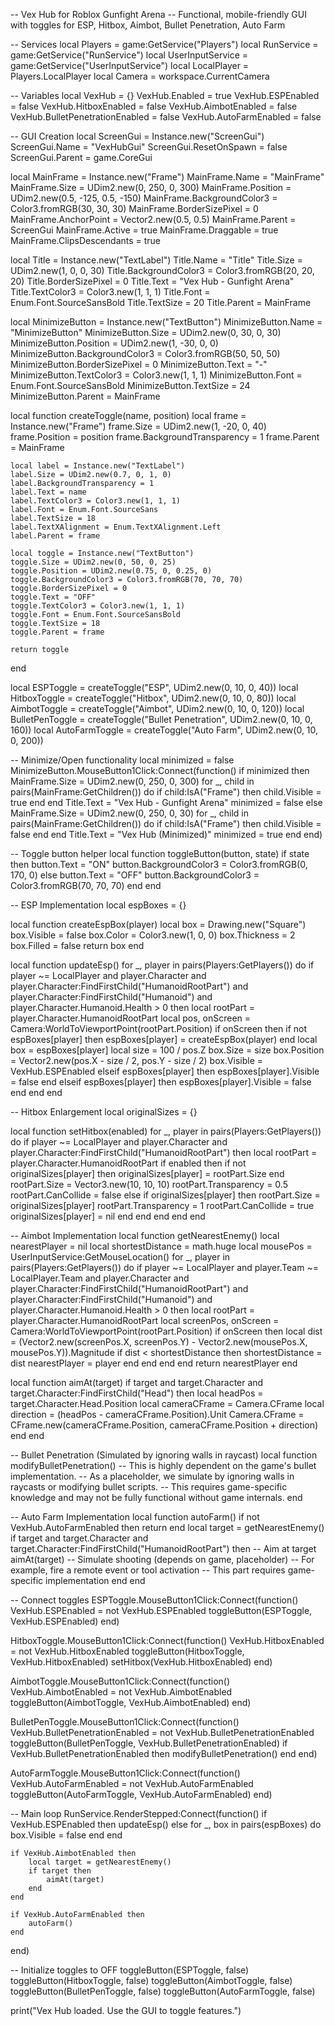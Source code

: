 -- Vex Hub for Roblox Gunfight Arena
-- Functional, mobile-friendly GUI with toggles for ESP, Hitbox, Aimbot, Bullet Penetration, Auto Farm

-- Services
local Players = game:GetService("Players")
local RunService = game:GetService("RunService")
local UserInputService = game:GetService("UserInputService")
local LocalPlayer = Players.LocalPlayer
local Camera = workspace.CurrentCamera

-- Variables
local VexHub = {}
VexHub.Enabled = true
VexHub.ESPEnabled = false
VexHub.HitboxEnabled = false
VexHub.AimbotEnabled = false
VexHub.BulletPenetrationEnabled = false
VexHub.AutoFarmEnabled = false

-- GUI Creation
local ScreenGui = Instance.new("ScreenGui")
ScreenGui.Name = "VexHubGui"
ScreenGui.ResetOnSpawn = false
ScreenGui.Parent = game.CoreGui

local MainFrame = Instance.new("Frame")
MainFrame.Name = "MainFrame"
MainFrame.Size = UDim2.new(0, 250, 0, 300)
MainFrame.Position = UDim2.new(0.5, -125, 0.5, -150)
MainFrame.BackgroundColor3 = Color3.fromRGB(30, 30, 30)
MainFrame.BorderSizePixel = 0
MainFrame.AnchorPoint = Vector2.new(0.5, 0.5)
MainFrame.Parent = ScreenGui
MainFrame.Active = true
MainFrame.Draggable = true
MainFrame.ClipsDescendants = true

local Title = Instance.new("TextLabel")
Title.Name = "Title"
Title.Size = UDim2.new(1, 0, 0, 30)
Title.BackgroundColor3 = Color3.fromRGB(20, 20, 20)
Title.BorderSizePixel = 0
Title.Text = "Vex Hub - Gunfight Arena"
Title.TextColor3 = Color3.new(1, 1, 1)
Title.Font = Enum.Font.SourceSansBold
Title.TextSize = 20
Title.Parent = MainFrame

local MinimizeButton = Instance.new("TextButton")
MinimizeButton.Name = "MinimizeButton"
MinimizeButton.Size = UDim2.new(0, 30, 0, 30)
MinimizeButton.Position = UDim2.new(1, -30, 0, 0)
MinimizeButton.BackgroundColor3 = Color3.fromRGB(50, 50, 50)
MinimizeButton.BorderSizePixel = 0
MinimizeButton.Text = "-"
MinimizeButton.TextColor3 = Color3.new(1, 1, 1)
MinimizeButton.Font = Enum.Font.SourceSansBold
MinimizeButton.TextSize = 24
MinimizeButton.Parent = MainFrame

local function createToggle(name, position)
    local frame = Instance.new("Frame")
    frame.Size = UDim2.new(1, -20, 0, 40)
    frame.Position = position
    frame.BackgroundTransparency = 1
    frame.Parent = MainFrame

    local label = Instance.new("TextLabel")
    label.Size = UDim2.new(0.7, 0, 1, 0)
    label.BackgroundTransparency = 1
    label.Text = name
    label.TextColor3 = Color3.new(1, 1, 1)
    label.Font = Enum.Font.SourceSans
    label.TextSize = 18
    label.TextXAlignment = Enum.TextXAlignment.Left
    label.Parent = frame

    local toggle = Instance.new("TextButton")
    toggle.Size = UDim2.new(0, 50, 0, 25)
    toggle.Position = UDim2.new(0.75, 0, 0.25, 0)
    toggle.BackgroundColor3 = Color3.fromRGB(70, 70, 70)
    toggle.BorderSizePixel = 0
    toggle.Text = "OFF"
    toggle.TextColor3 = Color3.new(1, 1, 1)
    toggle.Font = Enum.Font.SourceSansBold
    toggle.TextSize = 18
    toggle.Parent = frame

    return toggle
end

local ESPToggle = createToggle("ESP", UDim2.new(0, 10, 0, 40))
local HitboxToggle = createToggle("Hitbox", UDim2.new(0, 10, 0, 80))
local AimbotToggle = createToggle("Aimbot", UDim2.new(0, 10, 0, 120))
local BulletPenToggle = createToggle("Bullet Penetration", UDim2.new(0, 10, 0, 160))
local AutoFarmToggle = createToggle("Auto Farm", UDim2.new(0, 10, 0, 200))

-- Minimize/Open functionality
local minimized = false
MinimizeButton.MouseButton1Click:Connect(function()
    if minimized then
        MainFrame.Size = UDim2.new(0, 250, 0, 300)
        for _, child in pairs(MainFrame:GetChildren()) do
            if child:IsA("Frame") then
                child.Visible = true
            end
        end
        Title.Text = "Vex Hub - Gunfight Arena"
        minimized = false
    else
        MainFrame.Size = UDim2.new(0, 250, 0, 30)
        for _, child in pairs(MainFrame:GetChildren()) do
            if child:IsA("Frame") then
                child.Visible = false
            end
        end
        Title.Text = "Vex Hub (Minimized)"
        minimized = true
    end
end)

-- Toggle button helper
local function toggleButton(button, state)
    if state then
        button.Text = "ON"
        button.BackgroundColor3 = Color3.fromRGB(0, 170, 0)
    else
        button.Text = "OFF"
        button.BackgroundColor3 = Color3.fromRGB(70, 70, 70)
    end
end

-- ESP Implementation
local espBoxes = {}

local function createEspBox(player)
    local box = Drawing.new("Square")
    box.Visible = false
    box.Color = Color3.new(1, 0, 0)
    box.Thickness = 2
    box.Filled = false
    return box
end

local function updateEsp()
    for _, player in pairs(Players:GetPlayers()) do
        if player ~= LocalPlayer and player.Character and player.Character:FindFirstChild("HumanoidRootPart") and player.Character:FindFirstChild("Humanoid") and player.Character.Humanoid.Health > 0 then
            local rootPart = player.Character.HumanoidRootPart
            local pos, onScreen = Camera:WorldToViewportPoint(rootPart.Position)
            if onScreen then
                if not espBoxes[player] then
                    espBoxes[player] = createEspBox(player)
                end
                local box = espBoxes[player]
                local size = 100 / pos.Z
                box.Size = size
                box.Position = Vector2.new(pos.X - size / 2, pos.Y - size / 2)
                box.Visible = VexHub.ESPEnabled
            elseif espBoxes[player] then
                espBoxes[player].Visible = false
            end
        elseif espBoxes[player] then
            espBoxes[player].Visible = false
        end
    end
end

-- Hitbox Enlargement
local originalSizes = {}

local function setHitbox(enabled)
    for _, player in pairs(Players:GetPlayers()) do
        if player ~= LocalPlayer and player.Character and player.Character:FindFirstChild("HumanoidRootPart") then
            local rootPart = player.Character.HumanoidRootPart
            if enabled then
                if not originalSizes[player] then
                    originalSizes[player] = rootPart.Size
                end
                rootPart.Size = Vector3.new(10, 10, 10)
                rootPart.Transparency = 0.5
                rootPart.CanCollide = false
            else
                if originalSizes[player] then
                    rootPart.Size = originalSizes[player]
                    rootPart.Transparency = 1
                    rootPart.CanCollide = true
                    originalSizes[player] = nil
                end
            end
        end
    end
end

-- Aimbot Implementation
local function getNearestEnemy()
    local nearestPlayer = nil
    local shortestDistance = math.huge
    local mousePos = UserInputService:GetMouseLocation()
    for _, player in pairs(Players:GetPlayers()) do
        if player ~= LocalPlayer and player.Team ~= LocalPlayer.Team and player.Character and player.Character:FindFirstChild("HumanoidRootPart") and player.Character:FindFirstChild("Humanoid") and player.Character.Humanoid.Health > 0 then
            local rootPart = player.Character.HumanoidRootPart
            local screenPos, onScreen = Camera:WorldToViewportPoint(rootPart.Position)
            if onScreen then
                local dist = (Vector2.new(screenPos.X, screenPos.Y) - Vector2.new(mousePos.X, mousePos.Y)).Magnitude
                if dist < shortestDistance then
                    shortestDistance = dist
                    nearestPlayer = player
                end
            end
        end
    end
    return nearestPlayer
end

local function aimAt(target)
    if target and target.Character and target.Character:FindFirstChild("Head") then
        local headPos = target.Character.Head.Position
        local cameraCFrame = Camera.CFrame
        local direction = (headPos - cameraCFrame.Position).Unit
        Camera.CFrame = CFrame.new(cameraCFrame.Position, cameraCFrame.Position + direction)
    end
end

-- Bullet Penetration (Simulated by ignoring walls in raycast)
local function modifyBulletPenetration()
    -- This is highly dependent on the game's bullet implementation.
    -- As a placeholder, we simulate by ignoring walls in raycasts or modifying bullet scripts.
    -- This requires game-specific knowledge and may not be fully functional without game internals.
end

-- Auto Farm Implementation
local function autoFarm()
    if not VexHub.AutoFarmEnabled then return end
    local target = getNearestEnemy()
    if target and target.Character and target.Character:FindFirstChild("HumanoidRootPart") then
        -- Aim at target
        aimAt(target)
        -- Simulate shooting (depends on game, placeholder)
        -- For example, fire a remote event or tool activation
        -- This part requires game-specific implementation
    end
end

-- Connect toggles
ESPToggle.MouseButton1Click:Connect(function()
    VexHub.ESPEnabled = not VexHub.ESPEnabled
    toggleButton(ESPToggle, VexHub.ESPEnabled)
end)

HitboxToggle.MouseButton1Click:Connect(function()
    VexHub.HitboxEnabled = not VexHub.HitboxEnabled
    toggleButton(HitboxToggle, VexHub.HitboxEnabled)
    setHitbox(VexHub.HitboxEnabled)
end)

AimbotToggle.MouseButton1Click:Connect(function()
    VexHub.AimbotEnabled = not VexHub.AimbotEnabled
    toggleButton(AimbotToggle, VexHub.AimbotEnabled)
end)

BulletPenToggle.MouseButton1Click:Connect(function()
    VexHub.BulletPenetrationEnabled = not VexHub.BulletPenetrationEnabled
    toggleButton(BulletPenToggle, VexHub.BulletPenetrationEnabled)
    if VexHub.BulletPenetrationEnabled then
        modifyBulletPenetration()
    end
end)

AutoFarmToggle.MouseButton1Click:Connect(function()
    VexHub.AutoFarmEnabled = not VexHub.AutoFarmEnabled
    toggleButton(AutoFarmToggle, VexHub.AutoFarmEnabled)
end)

-- Main loop
RunService.RenderStepped:Connect(function()
    if VexHub.ESPEnabled then
        updateEsp()
    else
        for _, box in pairs(espBoxes) do
            box.Visible = false
        end
    end

    if VexHub.AimbotEnabled then
        local target = getNearestEnemy()
        if target then
            aimAt(target)
        end
    end

    if VexHub.AutoFarmEnabled then
        autoFarm()
    end
end)

-- Initialize toggles to OFF
toggleButton(ESPToggle, false)
toggleButton(HitboxToggle, false)
toggleButton(AimbotToggle, false)
toggleButton(BulletPenToggle, false)
toggleButton(AutoFarmToggle, false)

print("Vex Hub loaded. Use the GUI to toggle features.")
